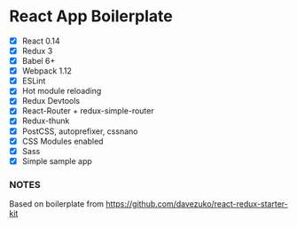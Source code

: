 # React App Boilerplate

- [x] React 0.14
- [x] Redux 3
- [x] Babel 6+
- [x] Webpack 1.12
- [x] ESLint
- [x] Hot module reloading
- [x] Redux Devtools
- [x] React-Router + redux-simple-router
- [x] Redux-thunk
- [x] PostCSS, autoprefixer, cssnano
- [x] CSS Modules enabled
- [x] Sass
- [x] Simple sample app

### NOTES

Based on boilerplate from https://github.com/davezuko/react-redux-starter-kit
